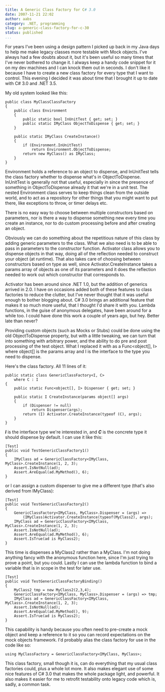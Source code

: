 ```yaml
---
title: A Generic Class Factory for C# 3.0
date: 2007-11-21 22:02
author: aabs
category: .NET, programming
slug: a-generic-class-factory-for-c-30
status: published
...
```


For years I've been using a design pattern I picked up back in my Java days to help me make legacy classes more testable with Mock objects. I've always had a few doubts about it, but it's been useful so many times that I've never bothered to change it. I always keep a handy code snippet for it on my dev machines and I can knock them out in seconds. I don't like it because I have to create a new class factory for every type that I want to control. This evening I decided it was about time that I brought it up to date with C\# 3.0 and .NET 3.5.

My old system looked like this:

    public class MyClassClassFactory
    {
        public class Environment
        {
            public static bool InUnitTest { get; set; }
            public static IMyClass ObjectToDispense { get; set; }
        }

        public static IMyClass CreateInstance()
        {
            if (Environment.InUnitTest)
                return Environment.ObjectToDispense;
            return new MyClass() as IMyClass;
        }
    }

Environment holds a reference to an object to dispense, and InUnitTest tells the class factory whether to dispense what's in ObjectToDispense. InUnitTest is generally not that useful, especially in since the presence of something in ObjectToDispense already it that we're in a unit test. The nested Environment class serves to keep things clean from the outside world, and to act as a repository for other things that you might want to put there, like exceptions to throw, or timer delays etc.

There is no easy way to choose between multiple constructors based on parameters, nor is there a way to dispense something new every time you create an instance, nor to do custom processing before and after creating an object.

Obviously we can do something about the repetitious nature of this class by adding generic parameters to the class. What we also need is to be able to pass in parameters to the constructor function. Activator class allows you to dispense objects in that way, doing all of the reflection needed to construct your object (at runtime). That also takes care of choosing between constructors based on type as well, since Activator.CreateInstance takes a params array of objects as one of its parameters and it does the reflection needed to work out which constructor that corresponds to.

Activator has been around since .NET 1.0, but the addition of generics arrived in 2.0. I have on occasions added both of these features to class factories to reduce the clutter, but I've never thought that it was useful enough to bother blogging about. C\# 3.0 brings an additional feature that makes it so much more useful, that I thought I'd share it with you. Lambda functions, in the guise of anonymous delegates, have been around for a while too. I could have done this work a couple of years ago, but hey. Better late than never?

Providing custom objects (such as Mocks or Stubs) could be done using the old ObjectToDispense property, but with a little tweaking, we can turn that into something with arbitrary power, and the ability to do pre and post processing of the test object. What I replaced it with as a Func\<object\[\], I\> where object\[\] is the params array and I is the interface to the type you need to dispense.

Here's the class factory. All 11 lines of it:

    public static class GenericClassFactory<I, C>
        where C : I
    {
        public static Func<object[], I> Dispenser { get; set; }

        public static I CreateInstance(params object[] args)
        {
            if (Dispenser != null)
                return Dispenser(args);
            return (I) Activator.CreateInstance(typeof (C), args);
        }
    }

[](http://11011.net/software/vspaste)***I*** is the interface type we're interested in, and ***C*** is the concrete type it should dispense by default. I can use it like this:

    [Test]
    public void TestGenericClassFactory1()
    {
        IMyClass ad = GenericClassFactory<IMyClass, MyClass>.CreateInstance(1, 2, 3);
        Assert.IsNotNull(ad);
        Assert.AreEqual(ad.MyMethod(), 6);
    }

or I can assign a custom dispenser to give me a different type (that's also derived from IMyClass):

    [Test]
    public void TestGenericClassFactory2()
    {
        GenericClassFactory<IMyClass, MyClass>.Dispenser = (args) =>
            (IMyClass)Activator.CreateInstance(typeof(MyClass2), args);
        IMyClass ad = GenericClassFactory<IMyClass, MyClass>.CreateInstance(1, 2, 3);
        Assert.IsNotNull(ad);
        Assert.AreEqual(ad.MyMethod(), 6);
        Assert.IsTrue(ad is MyClass2);
    }

This time is dispenses a MyClass2 rather than a MyClass. I'm not doing anything fancy with the anonymous function here, since I'm just trying to prove a point, but you could. Lastly I can use the lambda function to bind a variable that is in scope in the test for later use.

    [Test]
    public void TestGenericClassFactoryBinding()
    {
        MyClass2 tmp = new MyClass2(2,3,4);
        GenericClassFactory<IMyClass, MyClass>.Dispenser = (args) => tmp;
        IMyClass ad = GenericClassFactory<IMyClass, MyClass>.CreateInstance(1, 2, 3);
        Assert.IsNotNull(ad);
        Assert.AreEqual(ad.MyMethod(), 9);
        Assert.IsTrue(ad is MyClass2);
    }

This capability is handy because you often need to pre-create a mock object and keep a reference to it so you can record expectations on the mock objects framework. I'd probably alias the class factory for use in the code like so:

    using MyClassFactory = GenericClassFactory<IMyClass, MyClass>;

This class factory, small though it is, can do everything that my usual class factories could, plus a whole lot more. It also makes elegant use of some nice features of C\# 3.0 that makes the whole package light, and powerful. It also makes it easier for me to retrofit testability onto legacy code which is, sadly, a common task.
